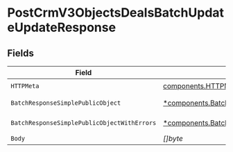 # PostCrmV3ObjectsDealsBatchUpdateUpdateResponse


## Fields

| Field                                                                                                                         | Type                                                                                                                          | Required                                                                                                                      | Description                                                                                                                   |
| ----------------------------------------------------------------------------------------------------------------------------- | ----------------------------------------------------------------------------------------------------------------------------- | ----------------------------------------------------------------------------------------------------------------------------- | ----------------------------------------------------------------------------------------------------------------------------- |
| `HTTPMeta`                                                                                                                    | [components.HTTPMetadata](../../models/components/httpmetadata.md)                                                            | :heavy_check_mark:                                                                                                            | N/A                                                                                                                           |
| `BatchResponseSimplePublicObject`                                                                                             | [*components.BatchResponseSimplePublicObject](../../models/components/batchresponsesimplepublicobject.md)                     | :heavy_minus_sign:                                                                                                            | successful operation                                                                                                          |
| `BatchResponseSimplePublicObjectWithErrors`                                                                                   | [*components.BatchResponseSimplePublicObjectWithErrors](../../models/components/batchresponsesimplepublicobjectwitherrors.md) | :heavy_minus_sign:                                                                                                            | multiple statuses                                                                                                             |
| `Body`                                                                                                                        | *[]byte*                                                                                                                      | :heavy_minus_sign:                                                                                                            | N/A                                                                                                                           |